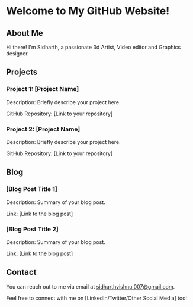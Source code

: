 # Welcome to My GitHub Website!

## About Me

Hi there! I'm Sidharth, a passionate 3d Artist, Video editor and Graphics designer.

## Projects

### Project 1: [Project Name]

Description: Briefly describe your project here.

GitHub Repository: [Link to your repository]

### Project 2: [Project Name]

Description: Briefly describe your project here.

GitHub Repository: [Link to your repository]

## Blog

### [Blog Post Title 1]

Description: Summary of your blog post.

Link: [Link to the blog post]

### [Blog Post Title 2]

Description: Summary of your blog post.

Link: [Link to the blog post]

## Contact

You can reach out to me via email at sidharthvishnu.007@gmail.com.

Feel free to connect with me on [LinkedIn/Twitter/Other Social Media] too!
